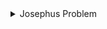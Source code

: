 <details>
<summary>Josephus Problem</summary>

Description goes here. This section can be expanded or collapsed.

</details>
